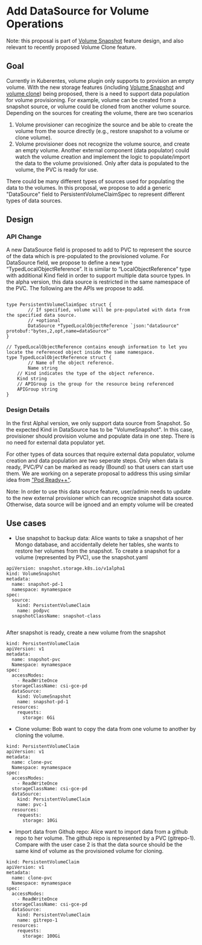 # Add DataSource for Volume Operations 

Note: this proposal is part of [Volume Snapshot](https://github.com/kubernetes/community/pull/2335) feature design, and also relevant to recently proposed Volume Clone feature. 

## Goal
Currently in Kuberentes, volume plugin only supports to provision an empty volume. With the new storage features (including [Volume Snapshot](https://github.com/kubernetes/community/pull/2335) and [volume clone](https://github.com/erinboyd/community/blob/patch-3/contributors/design-proposals/storage/cloning.md)) being proposed, there is a need to support data population for volume provisioning. For example, volume can be created from a snapshot source, or volume could be cloned from another volume source. Depending on the sources for creating the volume, there are two scenarios
1. Volume provisioner can recoginize the source and be able to create the volume from the source directly (e.g., restore snapshot to a volume or clone volume).
2. Volume provisioner does not recognize the volume source, and create an empty volume. Another external component (data populator) could watch the volume creation and implement the logic to populate/import the data to the volume provisioned. Only after data is populated to the volume, the PVC is ready for use.

There could be many different types of sources used for populating the data to the volumes. In this proposal, we propose to add a generic "DataSource" field to PersistentVolumeClaimSpec to represent different types of data sources.

## Design
### API Change
A new DataSource field is proposed to add to PVC to represent the source of the data which is pre-populated to the provisioned volume. For DataSource field, we propose to define a new type “TypedLocalObjectReference”. It is similar to “LocalObjectReference” type with additional Kind field in order to support multiple data source types. In the alpha version, this data source is restricted in the same namespace of the PVC. The following are the APIs we propose to add.

```

type PersistentVolumeClaimSpec struct {
        // If specified, volume will be pre-populated with data from the specified data source.
        // +optional
        DataSource *TypedLocalObjectReference `json:"dataSource" protobuf:"bytes,2,opt,name=dataSource"`
}

// TypedLocalObjectReference contains enough information to let you locate the referenced object inside the same namespace.
type TypedLocalObjectReference struct {
        // Name of the object reference.
        Name string
	// Kind indicates the type of the object reference.
	Kind string
	// APIGroup is the group for the resource being referenced
	APIGroup string
}

```
### Design Details
In the first Alphal version, we only support data source from Snapshot. So the expected Kind in DataSource has to be "VolumeSnapshot". In this case, provisioner should provision volume and populate data in one step. There is no need for external data populator yet. 

For other types of data sources that require external data populator, volume creation and data population are two seperate steps. Only when data is ready, PVC/PV can be marked as ready (Bound) so that users can start use them. We are working on a seperate proposal to address this using similar idea from ["Pod Ready++"](https://github.com/kubernetes/community/blob/master/keps/sig-network/0007-pod-ready%2B%2B.md).

Note: In order to use this data source feature, user/admin needs to update to the new external provisioner which can recognize snapshot data source. Otherwise, data source will be ignoed and an empty volume will be created

## Use cases
* Use snapshot to backup data: Alice wants to take a snapshot of her Mongo database, and accidentally delete her tables, she wants to restore her volumes from the snapshot.
To create a snapshot for a volume (represented by PVC), use the snapshot.yaml

```
apiVersion: snapshot.storage.k8s.io/v1alpha1
kind: VolumeSnapshot
metadata:
  name: snapshot-pd-1
  namespace: mynamespace
spec:
  source:
    kind: PersistentVolumeClaim
    name: podpvc
  snapshotClassName: snapshot-class
 
 ```
 After snapshot is ready, create a new volume from the snapshot

```
kind: PersistentVolumeClaim
apiVersion: v1
metadata:
  name: snapshot-pvc
  Namespace: mynamespace
spec:
  accessModes:
    - ReadWriteOnce
  storageClassName: csi-gce-pd
  dataSource:
    kind: VolumeSnapshot
    name: snapshot-pd-1
  resources:
    requests:
      storage: 6Gi
```

* Clone volume: Bob want to copy the data from one volume to another by cloning the volume.

```
kind: PersistentVolumeClaim
apiVersion: v1
metadata:
  name: clone-pvc
  Namespace: mynamespace
spec:
  accessModes:
    - ReadWriteOnce
  storageClassName: csi-gce-pd
  dataSource:
    kind: PersistentVolumeClaim
    name: pvc-1
  resources:
    requests:
      storage: 10Gi  
```

* Import data from Github repo: Alice want to import data from a github repo to her volume. The github repo is represented by a PVC (gitrepo-1). Compare with the user case 2 is that the data source should be the same kind of volume as the provisioned volume for cloning.

```
kind: PersistentVolumeClaim
apiVersion: v1
metadata:
  name: clone-pvc
  Namespace: mynamespace
spec:
  accessModes:
    - ReadWriteOnce
  storageClassName: csi-gce-pd
  dataSource:
    kind: PersistentVolumeClaim
    name: gitrepo-1
  resources:
    requests:
      storage: 100Gi
```


 
 
